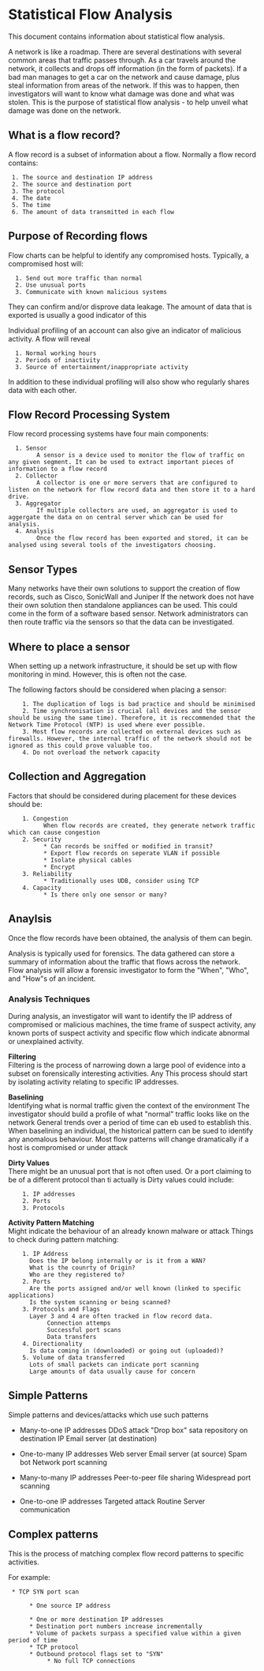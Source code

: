 # **Statistical Flow Analysis**

This document contains information about statistical flow analysis.

A network is like a roadmap. There are several destinations with several common areas that traffic passes through. As a car travels around the network, it collects and drops off information (in the form of packets). If a bad man manages to get a car on the network and cause damage, plus steal information from areas of the network. If this was to happen, then investigators will want to know what damage was done and what was stolen. This is the purpose of statistical flow analysis - to help unveil what damage was done on the network.

## What is a flow record?

A flow record is a subset of information about a flow. 
Normally a flow record contains:
     
     1. The source and destination IP address
     2. The source and destination port
     3. The protocol
     4. The date
     5. The time
     6. The amount of data transmitted in each flow

## Purpose of Recording flows

Flow charts can be helpful to identify any compromised hosts. Typically, a compromised host will:

      1. Send out more traffic than normal
      2. Use unusual ports
      3. Communicate with known malicious systems
      
They can confirm and/or disprove data leakage. The amount of data that is exported is usually a good indicator of this

Individual profiling of an account can also give an indicator of malicious activity.
A flow will reveal
      
      1. Normal working hours
      2. Periods of inactivity
      3. Source of entertainment/inappropriate activity

In addition to these individual profiling will also show who regularly shares data with each other. 

## Flow Record Processing System

Flow record processing systems have four main components:
      
      1. Sensor
            A sensor is a device used to monitor the flow of traffic on any given segment. It can be used to extract important pieces of information to a flow record
      2. Collector
            A collector is one or more servers that are configured to listen on the network for flow record data and then store it to a hard drive.
      3. Aggregator
            If multiple collectors are used, an aggregator is used to aggergate the data on on central server which can be used for analysis.
      4. Analysis
            Once the flow record has been exported and stored, it can be analysed using several tools of the investigators choosing.
            
## Sensor Types

Many networks have their own solutions to support the creation of flow records, such as Cisco, SonicWall and Juniper
If the network does not have their own solution then standalone appliances can be used. This could come in the form of a software based sensor. Network administrators can then route traffic via the sensors so that the data can be investigated. 

## Where to place a sensor

When setting up a network infrastructure, it should be set up with flow monitoring in mind. However, this is often not the case. 

The following factors should be considered when placing a sensor:
        
        1. The duplication of logs is bad practice and should be minimised
        2. Time synchronisation is crucial (all devices and the sensor should be using the same time). Therefore, it is reccommended that the Network Time Protocol (NTP) is used where ever possible. 
        3. Most flow records are collected on external devices such as firewalls. However, the internal traffic of the network should not be ignored as this could prove valuable too.
        4. Do not overload the network capacity

## Collection and Aggregation

Factors that should be considered during placement for these devices should be:
        
        1. Congestion
              When flow records are created, they generate network traffic which can cause congestion
        2. Security 
              * Can records be sniffed or modified in transit?
              * Export flow records on seperate VLAN if possible
              * Isolate physical cables
              * Encrypt
        3. Reliability
              * Traditionally uses UDB, consider using TCP
        4. Capacity
              * Is there only one sensor or many?

## Anaylsis

Once the flow records have been obtained, the analysis of them can begin. 

Analysis is typically used for forensics. The data gathered can store a summary of information about the traffic that flows across the network. Flow analysis will allow a forensic investigator to form the "When", "Who", and "How"s of an  incident.

### Analysis Techniques

During analysis, an investigator will want to identify the IP address of compromised or malicious machines, the time frame of suspect activity, any known ports of suspect activity and specific flow which indicate abnormal or unexplained activity.

**Filtering** </br>
  Filtering is the process of narrowing down a large pool of evidence into a subset on forensically interesting activities. 
  Any This process should start by isolating activity relating to specific IP addresses.
  
  
**Baselining** </br>
  Identifying what is normal traffic given the context of the environment
  The investigator should build a profile of what "normal" traffic looks like on the network
  General trends over a period of time can eb used to establish this.
  When baselining an individual, the historical pattern can be sued to identify any anomalous behaviour. Most flow patterns will change dramatically if a host is compromised or under attack
  
  
**Dirty Values** </br>
  There might be an unusual port that is not often used. Or a port claiming to be of a different protocol than ti actually is
  Dirty values could include:
  
        1. IP addresses
        2. Ports
        3. Protocols
     
**Activity Pattern Matching** </br>
  Might indicate the behaviour of an already known malware or attack
  Things to check during pattern matching:
  
        1. IP Address
          Does the IP belong internally or is it from a WAN?
          What is the counrty of Origin?
          Who are they registered to?
        2. Ports
          Are the ports assigned and/or well known (linked to specific applications)
          Is the system scanning or being scanned?
        3. Protocols and Flags
          Layer 3 and 4 are often tracked in flow record data.
               Connection attemps
               Successful port scans
               Data transfers
        4. Directionality
          Is data coming in (downloaded) or going out (uploaded)?
        5. Volume of data transferred
          Lots of small packets can indicate port scanning
          Large amounts of data usually cause for concern
          
          
## Simple Patterns

Simple patterns and devices/attacks which use such patterns

* Many-to-one IP addresses
     DDoS attack
     "Drop box" sata repository on destination IP
     Email server (at destination)

* One-to-many IP addresses
     Web server
     Email server (at source)
     Spam bot
     Network port scanning

* Many-to-many IP addresses
     Peer-to-peer file sharing
     Widespread port scanning
     
* One-to-one IP addresses
     Targeted attack
     Routine Server communication
     
## Complex patterns

This is the process of matching complex flow record patterns to specific activities.

For example:

     * TCP SYN port scan
     
          * One source IP address
     
          * One or more destination IP addresses
          * Destination port numbers increase incrementally
          * Volume of packets surpass a specified value within a given period of time
          * TCP protocol
          * Outbound protocol flags set to "SYN"
               * No full TCP connections
